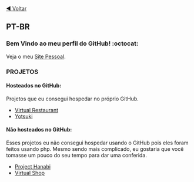 [:arrow_backward: Voltar](https://github.com/monambike)

## PT-BR

### Bem Vindo ao meu perfil do GitHub! :octocat:

Veja o meu [Site Pessoal](https://monambike.github.io).

### PROJETOS
#### Hosteados no GitHub:
Projetos que eu consegui hospedar no próprio GitHub.
- [Virtual Restaurant](https://monambike.github.io/virtualrestaurant_web)
- [Yotsuki](https://monambike.github.io/yotsuki_web)

#### Não hosteados no GitHub:
Esses projetos eu não consegui hospedar usando o GitHub pois eles foram feitos usando php. Mesmo sendo mais complicado, eu gostaria que você tomasse um pouco do seu tempo para dar uma conferida.
- [Project Hanabi](https://github.com/monambike/projecthanabi_web)
- [Virtual Shop](https://github.com/monambike/virtualshop_web)
